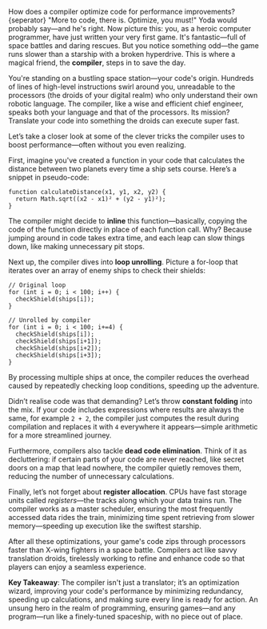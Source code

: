 How does a compiler optimize code for performance improvements?
{seperator}
"More to code, there is. Optimize, you must!" Yoda would probably say—and he's right. Now picture this: you, as a heroic computer programmer, have just written your very first game. It's fantastic—full of space battles and daring rescues. But you notice something odd—the game runs slower than a starship with a broken hyperdrive. This is where a magical friend, the **compiler**, steps in to save the day.

You're standing on a bustling space station—your code's origin. Hundreds of lines of high-level instructions swirl around you, unreadable to the processors (the droids of your digital realm) who only understand their own robotic language. The compiler, like a wise and efficient chief engineer, speaks both your language and that of the processors. Its mission? Translate your code into something the droids can execute super fast.

Let’s take a closer look at some of the clever tricks the compiler uses to boost performance—often without you even realizing.

First, imagine you've created a function in your code that calculates the distance between two planets every time a ship sets course. Here’s a snippet in pseudo-code:
```
function calculateDistance(x1, y1, x2, y2) {
  return Math.sqrt((x2 - x1)² + (y2 - y1)²);
}
```
The compiler might decide to **inline** this function—basically, copying the code of the function directly in place of each function call. Why? Because jumping around in code takes extra time, and each leap can slow things down, like making unnecessary pit stops.

Next up, the compiler dives into **loop unrolling**. Picture a for-loop that iterates over an array of enemy ships to check their shields:
```
// Original loop
for (int i = 0; i < 100; i++) {
  checkShield(ships[i]);
}

// Unrolled by compiler
for (int i = 0; i < 100; i+=4) {
  checkShield(ships[i]);
  checkShield(ships[i+1]);
  checkShield(ships[i+2]);
  checkShield(ships[i+3]);
}
```
By processing multiple ships at once, the compiler reduces the overhead caused by repeatedly checking loop conditions, speeding up the adventure.

Didn’t realise code was that demanding? Let’s throw **constant folding** into the mix. If your code includes expressions where results are always the same, for example `2 + 2`, the compiler just computes the result during compilation and replaces it with `4` everywhere it appears—simple arithmetic for a more streamlined journey.

Furthermore, compilers also tackle **dead code elimination**. Think of it as decluttering: if certain parts of your code are never reached, like secret doors on a map that lead nowhere, the compiler quietly removes them, reducing the number of unnecessary calculations.

Finally, let’s not forget about **register allocation**. CPUs have fast storage units called *registers*—the tracks along which your data trains run. The compiler works as a master scheduler, ensuring the most frequently accessed data rides the train, minimizing time spent retrieving from slower memory—speeding up execution like the swiftest starship.

After all these optimizations, your game's code zips through processors faster than X-wing fighters in a space battle. Compilers act like savvy translation droids, tirelessly working to refine and enhance code so that players can enjoy a seamless experience.

**Key Takeaway**: The compiler isn't just a translator; it’s an optimization wizard, improving your code's performance by minimizing redundancy, speeding up calculations, and making sure every line is ready for action. An unsung hero in the realm of programming, ensuring games—and any program—run like a finely-tuned spaceship, with no piece out of place.